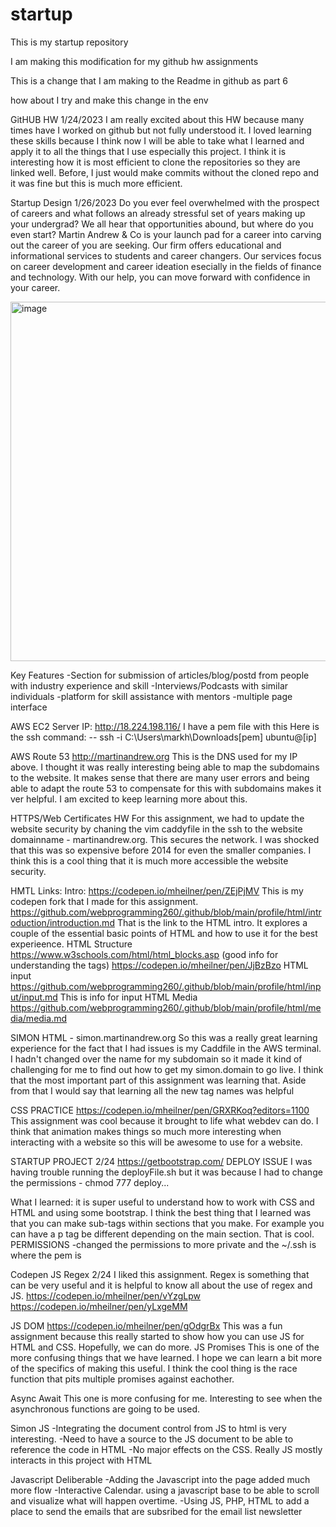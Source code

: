 # startup
This is my startup repository

I am making this modification for my github hw assignments

This is a change that I am making to the Readme in github as part 6

how about I try and make this change in the env

GitHUB HW 1/24/2023
I am really excited about this HW because many times have I worked on github but not fully understood it. I loved learning these skills because I think now I will be able to take what I learned and apply it to all the things that I use especially this project. I think it is interesting how it is most efficient to clone the repositories so they are linked well. Before, I just would make commits without the cloned repo and it was fine but this is much more efficient.

Startup Design 1/26/2023
Do you ever feel overwhelmed with the prospect of careers and what follows an already stressful set of years making up your undergrad? We all hear that opportunities abound, but where do you even start? Martin Andrew & Co is your launch pad for a career into carving out the career of you are seeking. Our firm offers educational and informational services to students and career changers.  Our services focus on career development and career ideation esecially in the fields of finance and technology. With our help, you can move forward with confidence in your career.

<img width="575" alt="image" src="https://user-images.githubusercontent.com/108209902/214958252-05dfde9a-d042-4ee8-afa1-381231d971ff.png">


Key Features
-Section for submission of articles/blog/postd from people with industry experience and skill
-Interviews/Podcasts with similar individuals
-platform for skill assistance with mentors 
-multiple page interface

AWS EC2
Server IP: http://18.224.198.116/
I have a pem file with this
Here is the ssh command: --  ssh -i C:\Users\markh\Downloads\[pem] ubuntu@[ip]

AWS Route 53
http://martinandrew.org
This is the DNS used for my IP above. I thought it was really interesting being able to map the subdomains to the website. It makes sense that there are many user errors and being able to adapt the route 53 to compensate for this with subdomains makes it ver helpful. I am excited to keep learning more about this.

HTTPS/Web Certificates HW
For this assignment, we had to update the website security by chaning the vim caddyfile in the ssh to the website domainname - martinandrew.org. This secures the network. I was shocked that this was so expensive before 2014 for even the smaller companies. I think this is a cool thing that it is much more accessible the website security.

HMTL Links:
Intro: https://codepen.io/mheilner/pen/ZEjPjMV This is my codepen fork that I made for this assignment.
https://github.com/webprogramming260/.github/blob/main/profile/html/introduction/introduction.md
That is the link to the HTML intro. It explores a couple of the essential basic points of HTML and how to use it for the best experieence.
HTML Structure
https://www.w3schools.com/html/html_blocks.asp (good info for understanding the tags)
https://codepen.io/mheilner/pen/JjBzBzo
HTML input
https://github.com/webprogramming260/.github/blob/main/profile/html/input/input.md
This is info for input
HTML Media
https://github.com/webprogramming260/.github/blob/main/profile/html/media/media.md


SIMON HTML - simon.martinandrew.org
So this was a really great learning experience for the fact that I had issues is my Caddfile in the AWS terminal. I hadn't changed over the name for my subdomain so it made it kind of challenging for me to find out how to get my simon.domain to go live. I think that the most important part of this assignment was learning that. Aside from that I would say that learning all the new tag names was helpful

CSS PRACTICE
https://codepen.io/mheilner/pen/GRXRKoq?editors=1100
This assignment was cool because it brought to life what webdev can do. I think that animation makes things so much more interesting when interacting with a website so this will be awesome to use for a website.



STARTUP PROJECT 2/24
https://getbootstrap.com/
DEPLOY ISSUE
I was having trouble running the deployFile.sh but it was because I had to change the permissions - chmod 777 deploy...

What I learned: it is super useful to understand how to work with CSS and HTML and using some bootstrap. I think the best thing that I learned was that you can make sub-tags within sections that you make. For example you can have a p tag be different depending on the main section. That is cool.
PERMISSIONS
-changed the permissions to more private and the ~/.ssh is where the pem is

Codepen JS Regex 2/24
I liked this assignment. Regex is something that can be very useful and it is helpful to know all about the use of regex and JS.
https://codepen.io/mheilner/pen/vYzgLpw
https://codepen.io/mheilner/pen/yLxgeMM

JS DOM
https://codepen.io/mheilner/pen/gOdgrBx
This was a fun assignment because this really started to show how you can use JS for HTML and CSS. Hopefully, we can do more.
JS Promises
This is one of the more confusing things that we have learned. I hope we can learn a bit more of the specifics of making this useful. I think the cool thing is the race function that pits multiple promises against eachother.

Async Await
This one is more confusing for me. Interesting to see when the asynchronous functions are going to be used.

Simon JS 
-Integrating the document control from JS to html is very interesting. 
-Need to have a source to the JS document to be able to reference the code in HTML 
-No major effects on the CSS. Really JS mostly interacts in this project with HTML


Javascript Deliberable
-Adding the Javascript into the page added much more flow
-Interactive Calendar. using a javascript base to be able to scroll and visualize what will happen overtime.
-Using JS, PHP, HTML to add a place to send the emails that are subsribed for the email list newsletter